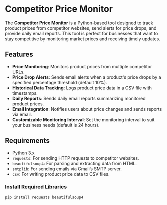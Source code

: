 # Competitor Price Monitor

The **Competitor Price Monitor** is a Python-based tool designed to track product prices from competitor websites, send alerts for price drops, and provide daily email reports. This tool is perfect for businesses that want to stay competitive by monitoring market prices and receiving timely updates.

## Features

- **Price Monitoring**: Monitors product prices from multiple competitor URLs.
- **Price Drop Alerts**: Sends email alerts when a product's price drops by a specified percentage threshold (default 10%).
- **Historical Data Tracking**: Logs product price data in a CSV file with timestamps.
- **Daily Reports**: Sends daily email reports summarizing monitored product prices.
- **Email Integration**: Notifies users about price changes and sends reports via email.
- **Customizable Monitoring Interval**: Set the monitoring interval to suit your business needs (default is 24 hours).

## Requirements

- Python 3.x
- `requests`: For sending HTTP requests to competitor websites.
- `beautifulsoup4`: For parsing and extracting data from HTML.
- `smtplib`: For sending emails via Gmail’s SMTP server.
- `csv`: For writing product price data to CSV files.

### Install Required Libraries

```bash
pip install requests beautifulsoup4
